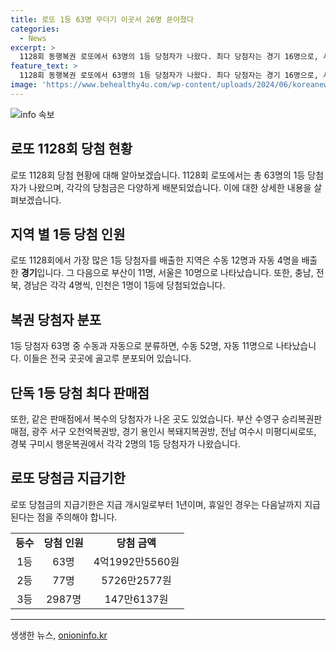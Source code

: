 ```yaml
---
title: 로또 1등 63명 무더기 이곳서 26명 쏟아졌다
categories:
  - News
excerpt: >
  1128회 동행복권 로또에서 63명의 1등 당첨자가 나왔다. 최다 당첨자는 경기 16명으로, 서울+인천 10명, 부산 11명, 충남·전북·경남 각 4명씩이다. 1등은 총 63명으로 4억1992만5560원을 받는다. 무더기 당첨자는 수동 52명, 자동 11명으로, 경기가 가장 많은 1등 당첨자인데 이어 부산, 서울이 뒤를 이었다. 각 지역에서의 판매점별로도 2명의 당첨자가 나온 곳이 있다. 1128회 로또는 전국에서 1등 당첨자가 나왔으며, 당첨금은 1년 이내에 받을 수 있다.
feature_text: >
  1128회 동행복권 로또에서 63명의 1등 당첨자가 나왔다. 최다 당첨자는 경기 16명으로, 서울+인천 10명, 부산 11명, 충남·전북·경남 각 4명씩이다. 1등은 총 63명으로 4억1992만5560원을 받는다. 무더기 당첨자는 수동 52명, 자동 11명으로, 경기가 가장 많은 1등 당첨자인데 이어 부산, 서울이 뒤를 이었다. 각 지역에서의 판매점별로도 2명의 당첨자가 나온 곳이 있다. 1128회 로또는 전국에서 1등 당첨자가 나왔으며, 당첨금은 1년 이내에 받을 수 있다.
image: 'https://www.behealthy4u.com/wp-content/uploads/2024/06/koreanews.jpg'
---
```


<p><img src="https://www.behealthy4u.com/wp-content/uploads/2024/06/koreanews.jpg" alt="info 속보" /></p>

<h2 data-ke-size="size26">로또 1128회 당첨 현황</h2>

<p data-ke-size="size16">로또 1128회 당첨 현황에 대해 알아보겠습니다. 1128회 로또에서는 총 63명의 1등 당첨자가 나왔으며, 각각의 당첨금은 다양하게 배분되었습니다. 이에 대한 상세한 내용을 살펴보겠습니다.</p>

<h2><b>지역 별 1등 당첨 인원</b></h2>

<p data-ke-size="size16">로또 1128회에서 가장 많은 1등 당첨자를 배출한 지역은 수동 12명과 자동 4명을 배출한 <b>경기</b>입니다. 그 다음으로 부산이 11명, 서울은 10명으로 나타났습니다. 또한, 충남, 전북, 경남은 각각 4명씩, 인천은 1명이 1등에 당첨되었습니다.</p>

<h2><b>복권 당첨자 분포</b></h2>

<p data-ke-size="size16">1등 당첨자 63명 중 수동과 자동으로 분류하면, 수동 52명, 자동 11명으로 나타났습니다. 이들은 전국 곳곳에 골고루 분포되어 있습니다.</p>

<h2><b>단독 1등 당첨 최다 판매점</b></h2>

<p data-ke-size="size16">또한, 같은 판매점에서 복수의 당첨자가 나온 곳도 있었습니다. 부산 수영구 승리복권판매점, 광주 서구 오천억복권방, 경기 용인시 복돼지복권방, 전남 여수시 미평디씨로또, 경북 구미시 행운복권에서 각각 2명의 1등 당첨자가 나왔습니다.</p>

<h2><b>로또 당첨금 지급기한</b></h2>

<p data-ke-size="size16">로또 당첨금의 지급기한은 지급 개시일로부터 1년이며, 휴일인 경우는 다음날까지 지급된다는 점을 주의해야 합니다.</p>

<table>
    <tr>
        <td style="text-align: center; height: 17px;"><b>등수</b></td>
        <td style="text-align: center; height: 17px;"><b>당첨 인원</b></td>
        <td style="text-align: center; height: 17px;"><b>당첨 금액</b></td>
    </tr>
    <tr>
        <td style="text-align: center; height: 17px;">1등</td>
        <td style="text-align: center; height: 17px;">63명</td>
        <td style="text-align: center; height: 17px;">4억1992만5560원</td>
    </tr>
    <tr>
        <td style="text-align: center; height: 17px;">2등</td>
        <td style="text-align: center; height: 17px;">77명</td>
        <td style="text-align: center; height: 17px;">5726만2577원</td>
    </tr>
    <tr>
        <td style="text-align: center; height: 17px;">3등</td>
        <td style="text-align: center; height: 17px;">2987명</td>
        <td style="text-align: center; height: 17px;">147만6137원</td>
    </tr>
</table>

<p><hr></p>
생생한 뉴스, <a href="https://onioninfo.kr" rel="dofollow">onioninfo.kr</a>


